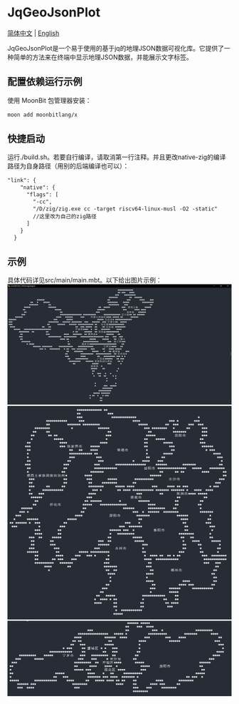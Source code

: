 # JqGeoJsonPlot
[简体中文](README.md) | [English](README_EN.md)

JqGeoJsonPlot是一个易于使用的基于jq的地理JSON数据可视化库。它提供了一种简单的方法来在终端中显示地理JSON数据，并能展示文字标签。
## 配置依赖运行示例

使用 MoonBit 包管理器安装：

```bash
moon add moonbitlang/x
```
## 快捷启动
运行./build.sh。若要自行编译，请取消第一行注释。并且更改native-zig的编译路径为自身路径（用别的后端编译也可以）：
```src/main/moon.pkg.json]
"link": {
    "native": {
      "flags": [
        "-cc",
        "/D/zig/zig.exe cc -target riscv64-linux-musl -O2 -static"
        //这里改为自己的zig路径
      ]
    }
  }
```
## 示例
具体代码详见src/main/main.mbt。以下给出图片示例：
![函数图像示例](image/china.png)
![函数图像示例](image/hunan.png)
![函数图像示例](image/changsha.png)